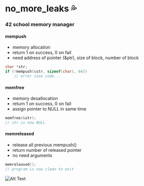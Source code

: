 # no_more_leaks 💦
### 42 school memory manager
#### mempush
- memory allocation  
- return 1 on success, 0 on fail
- need address of pointer (&ptr), size of block, number of block
```c
char *str;
if (!mempush(&str, sizeof(char), 64))
    // error case code...
```
#### memfree
- memory desallocation
- return 1 on success, 0 on fail
- assign pointer to NULL in same time
```c
memfree(&str);
// str is now NULL
```
#### memreleased
- release all previous mempush()
- return number of released pointer
- no need arguments
```c
memreleased();
// program is now clean to exit
```
![Alt Text](https://media3.giphy.com/media/y5sgdkj8S3mmB4JmO9/giphy.gif?cid=ecf05e472sqp2xnfrspl5p06z1ddldp9moeok18dpxah3cl3&rid=giphy.gif&ct=g)

